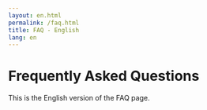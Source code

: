 ```yaml
---
layout: en.html
permalink: /faq.html
title: FAQ - English
lang: en
---
```

# Frequently Asked Questions
This is the English version of the FAQ page.
